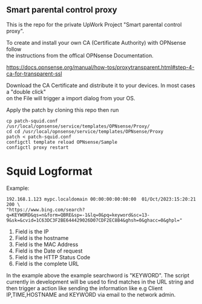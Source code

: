 ## Smart parental control proxy

This is the repo for the private UpWork Project "Smart parental control proxy".  

To create and install your own CA (Certificate Authority) with OPNsense follow  
the instructions from the offical OPNsense Documentation.  

https://docs.opnsense.org/manual/how-tos/proxytransparent.html#step-4-ca-for-transparent-ssl

Download the CA Certificate and distribute it to your devices. In most cases a "double click"  
on the File will trigger a import dialog from your OS. 



Apply the patch by cloning this repo then run


```
cp patch-squid.conf /usr/local/opnsense/service/templates/OPNsense/Proxy/
cd cd /usr/local/opnsense/service/templates/OPNsense/Proxy
patch < patch-squid.conf
configctl template reload OPNsense/Sample
configctl proxy restart
```

# Squid Logformat

Example:

```
192.168.1.123 mypc.localdomain 00:00:00:00:00:00  01/Oct/2023:15:20:21  200 \ 
"https://www.bing.com/search?q=KEYWORD&qs=n&form=QBRE&sp=-1&lq=0&pq=keyword&sc=13-9&sk=&cvid=1C63DC3F2BE644429026D07CDF2EC8B4&ghsh=0&ghacc=0&ghpl="
```

1. Field is the IP  
2. Field is the hostname
3. Field is the MAC Address
4. Field is the Date of request
5. Field is the HTTP Status Code
6. Field is the complete URL 

In the example above the example searchword is "KEYWORD". The script currently in development will be used to find matches in the URL string and
then trigger a action like sending the information like e.g Client IP,TIME,HOSTNAME and KEYWORD via email to the network admin.


